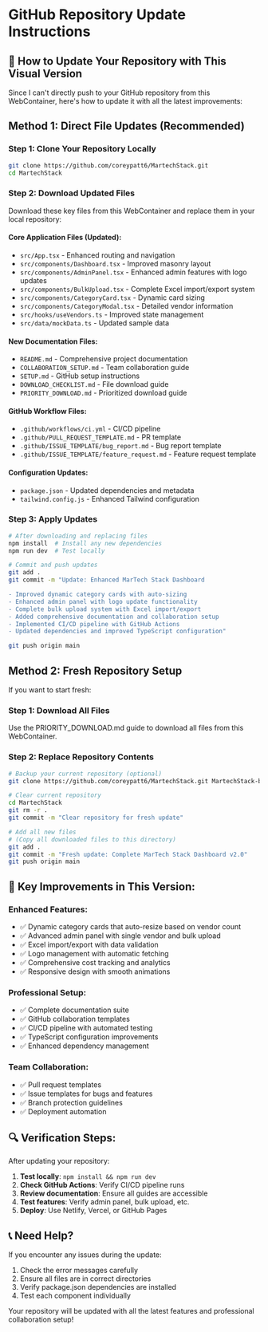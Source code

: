 # GitHub Repository Update Instructions

## 🚀 How to Update Your Repository with This Visual Version

Since I can't directly push to your GitHub repository from this WebContainer, here's how to update it with all the latest improvements:

## Method 1: Direct File Updates (Recommended)

### Step 1: Clone Your Repository Locally
```bash
git clone https://github.com/coreypatt6/MartechStack.git
cd MartechStack
```

### Step 2: Download Updated Files
Download these key files from this WebContainer and replace them in your local repository:

#### Core Application Files (Updated):
- `src/App.tsx` - Enhanced routing and navigation
- `src/components/Dashboard.tsx` - Improved masonry layout
- `src/components/AdminPanel.tsx` - Enhanced admin features with logo updates
- `src/components/BulkUpload.tsx` - Complete Excel import/export system
- `src/components/CategoryCard.tsx` - Dynamic card sizing
- `src/components/CategoryModal.tsx` - Detailed vendor information
- `src/hooks/useVendors.ts` - Improved state management
- `src/data/mockData.ts` - Updated sample data

#### New Documentation Files:
- `README.md` - Comprehensive project documentation
- `COLLABORATION_SETUP.md` - Team collaboration guide
- `SETUP.md` - GitHub setup instructions
- `DOWNLOAD_CHECKLIST.md` - File download guide
- `PRIORITY_DOWNLOAD.md` - Prioritized download guide

#### GitHub Workflow Files:
- `.github/workflows/ci.yml` - CI/CD pipeline
- `.github/PULL_REQUEST_TEMPLATE.md` - PR template
- `.github/ISSUE_TEMPLATE/bug_report.md` - Bug report template
- `.github/ISSUE_TEMPLATE/feature_request.md` - Feature request template

#### Configuration Updates:
- `package.json` - Updated dependencies and metadata
- `tailwind.config.js` - Enhanced Tailwind configuration

### Step 3: Apply Updates
```bash
# After downloading and replacing files
npm install  # Install any new dependencies
npm run dev  # Test locally

# Commit and push updates
git add .
git commit -m "Update: Enhanced MarTech Stack Dashboard

- Improved dynamic category cards with auto-sizing
- Enhanced admin panel with logo update functionality
- Complete bulk upload system with Excel import/export
- Added comprehensive documentation and collaboration setup
- Implemented CI/CD pipeline with GitHub Actions
- Updated dependencies and improved TypeScript configuration"

git push origin main
```

## Method 2: Fresh Repository Setup

If you want to start fresh:

### Step 1: Download All Files
Use the PRIORITY_DOWNLOAD.md guide to download all files from this WebContainer.

### Step 2: Replace Repository Contents
```bash
# Backup your current repository (optional)
git clone https://github.com/coreypatt6/MartechStack.git MartechStack-backup

# Clear current repository
cd MartechStack
git rm -r .
git commit -m "Clear repository for fresh update"

# Add all new files
# (Copy all downloaded files to this directory)
git add .
git commit -m "Fresh update: Complete MarTech Stack Dashboard v2.0"
git push origin main
```

## 🎯 Key Improvements in This Version:

### Enhanced Features:
- ✅ Dynamic category cards that auto-resize based on vendor count
- ✅ Advanced admin panel with single vendor and bulk upload
- ✅ Excel import/export with data validation
- ✅ Logo management with automatic fetching
- ✅ Comprehensive cost tracking and analytics
- ✅ Responsive design with smooth animations

### Professional Setup:
- ✅ Complete documentation suite
- ✅ GitHub collaboration templates
- ✅ CI/CD pipeline with automated testing
- ✅ TypeScript configuration improvements
- ✅ Enhanced dependency management

### Team Collaboration:
- ✅ Pull request templates
- ✅ Issue templates for bugs and features
- ✅ Branch protection guidelines
- ✅ Deployment automation

## 🔍 Verification Steps:

After updating your repository:

1. **Test locally**: `npm install && npm run dev`
2. **Check GitHub Actions**: Verify CI/CD pipeline runs
3. **Review documentation**: Ensure all guides are accessible
4. **Test features**: Verify admin panel, bulk upload, etc.
5. **Deploy**: Use Netlify, Vercel, or GitHub Pages

## 📞 Need Help?

If you encounter any issues during the update:
1. Check the error messages carefully
2. Ensure all files are in correct directories
3. Verify package.json dependencies are installed
4. Test each component individually

Your repository will be updated with all the latest features and professional collaboration setup!